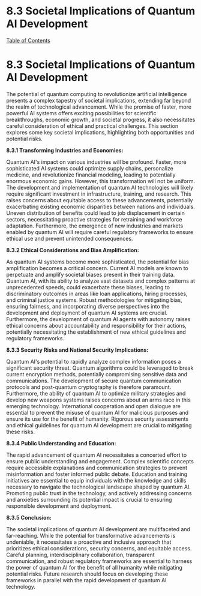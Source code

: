 # 8.3 Societal Implications of Quantum AI Development

[Table of Contents](#table-of-contents)

# 8.3 Societal Implications of Quantum AI Development

The potential of quantum computing to revolutionize artificial intelligence presents a complex tapestry of societal implications, extending far beyond the realm of technological advancement.  While the promise of faster, more powerful AI systems offers exciting possibilities for scientific breakthroughs, economic growth, and societal progress, it also necessitates careful consideration of ethical and practical challenges.  This section explores some key societal implications, highlighting both opportunities and potential risks.

**8.3.1 Transforming Industries and Economies:**

Quantum AI's impact on various industries will be profound.  Faster, more sophisticated AI systems could optimize supply chains, personalize medicine, and revolutionize financial modeling, leading to potentially enormous economic gains.  However, this transformation will not be uniform.  The development and implementation of quantum AI technologies will likely require significant investment in infrastructure, training, and research.  This raises concerns about equitable access to these advancements, potentially exacerbating existing economic disparities between nations and individuals.  Uneven distribution of benefits could lead to job displacement in certain sectors, necessitating proactive strategies for retraining and workforce adaptation. Furthermore, the emergence of new industries and markets enabled by quantum AI will require careful regulatory frameworks to ensure ethical use and prevent unintended consequences.

**8.3.2 Ethical Considerations and Bias Amplification:**

As quantum AI systems become more sophisticated, the potential for bias amplification becomes a critical concern.  Current AI models are known to perpetuate and amplify societal biases present in their training data.  Quantum AI, with its ability to analyze vast datasets and complex patterns at unprecedented speeds, could exacerbate these biases, leading to discriminatory outcomes in areas like loan applications, hiring processes, and criminal justice systems.  Robust methodologies for mitigating bias, ensuring fairness, and incorporating diverse perspectives into the development and deployment of quantum AI systems are crucial.  Furthermore, the development of quantum AI agents with autonomy raises ethical concerns about accountability and responsibility for their actions, potentially necessitating the establishment of new ethical guidelines and regulatory frameworks.

**8.3.3 Security Risks and National Security Implications:**

Quantum AI's potential to rapidly analyze complex information poses a significant security threat.  Quantum algorithms could be leveraged to break current encryption methods, potentially compromising sensitive data and communications.  The development of secure quantum communication protocols and post-quantum cryptography is therefore paramount.  Furthermore, the ability of quantum AI to optimize military strategies and develop new weapons systems raises concerns about an arms race in this emerging technology.  International cooperation and open dialogue are essential to prevent the misuse of quantum AI for malicious purposes and ensure its use for the benefit of humanity.  Rigorous security assessments and ethical guidelines for quantum AI development are crucial to mitigating these risks.

**8.3.4 Public Understanding and Education:**

The rapid advancement of quantum AI necessitates a concerted effort to ensure public understanding and engagement.  Complex scientific concepts require accessible explanations and communication strategies to prevent misinformation and foster informed public debate.  Education and training initiatives are essential to equip individuals with the knowledge and skills necessary to navigate the technological landscape shaped by quantum AI.  Promoting public trust in the technology, and actively addressing concerns and anxieties surrounding its potential impact is crucial to ensuring responsible development and deployment.

**8.3.5 Conclusion:**

The societal implications of quantum AI development are multifaceted and far-reaching. While the potential for transformative advancements is undeniable, it necessitates a proactive and inclusive approach that prioritizes ethical considerations, security concerns, and equitable access.  Careful planning, interdisciplinary collaboration, transparent communication, and robust regulatory frameworks are essential to harness the power of quantum AI for the benefit of all humanity while mitigating potential risks. Future research should focus on developing these frameworks in parallel with the rapid development of quantum AI technology.
